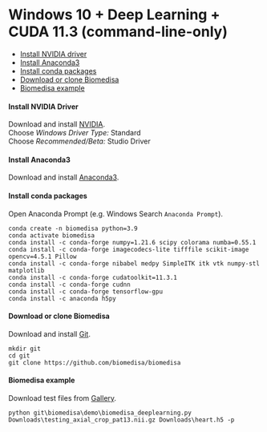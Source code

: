 # Windows 10 + Deep Learning + CUDA 11.3 (command-line-only)

- [Install NVIDIA driver](#install-nvidia-driver)
- [Install Anaconda3](#install-anaconda3)
- [Install conda packages](#install-conda-packages)
- [Download or clone Biomedisa](#download-or-clone-biomedisa)
- [Biomedisa example](#biomedisa-example)


#### Install NVIDIA Driver
Download and install [NVIDIA](https://www.nvidia.com/Download/Find.aspx?lang=en-us).  
Choose *Windows Driver Type:* Standard  
Choose *Recommended/Beta:* Studio Driver


#### Install Anaconda3
Download and install [Anaconda3](https://www.anaconda.com/products/individual#windows).


#### Install conda packages
Open Anaconda Prompt (e.g. Windows Search `Anaconda Prompt`).
```
conda create -n biomedisa python=3.9
conda activate biomedisa
conda install -c conda-forge numpy=1.21.6 scipy colorama numba=0.55.1
conda install -c conda-forge imagecodecs-lite tifffile scikit-image opencv=4.5.1 Pillow
conda install -c conda-forge nibabel medpy SimpleITK itk vtk numpy-stl matplotlib
conda install -c conda-forge cudatoolkit=11.3.1
conda install -c conda-forge cudnn
conda install -c conda-forge tensorflow-gpu
conda install -c anaconda h5py
```

#### Download or clone Biomedisa
Download and install [Git](https://github.com/git-for-windows/git/releases/download/v2.28.0.windows.1/Git-2.28.0-64-bit.exe).
```
mkdir git
cd git
git clone https://github.com/biomedisa/biomedisa
```

#### Biomedisa example
Download test files from [Gallery](https://biomedisa.de/gallery/).
```
python git\biomedisa\demo\biomedisa_deeplearning.py Downloads\testing_axial_crop_pat13.nii.gz Downloads\heart.h5 -p
```

